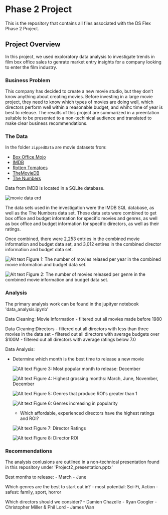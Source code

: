 # Phase 2 Project
This is the repository that contains all files associated with the DS Flex Phase 2 Project.

## Project Overview

In this project, we used exploratory data analysis to investigate trends in film box office sales to genrate market entry insights for a company looking to enter the film industry.

### Business Problem

This company has decided to create a new movie studio, but they don’t know anything about creating movies. Before investing in a large movie project, they need to know which types of movies are doing well, which directors perform well within a reasonable budget, and whihc time of year is best to release. The results of this project are summarized in a preentation suitable to be presented to a non-techinical audience and translated to make clear business recommendations.

### The Data

In the folder `zippedData` are movie datasets from:

* [Box Office Mojo](https://www.boxofficemojo.com/)
* [IMDB](https://www.imdb.com/)
* [Rotten Tomatoes](https://www.rottentomatoes.com/)
* [TheMovieDB](https://www.themoviedb.org/)
* [The Numbers](https://www.the-numbers.com/)

Data from IMDB is located in a SQLite database.

![movie data erd](https://raw.githubusercontent.com/learn-co-curriculum/dsc-phase-2-project-v3/main/movie_data_erd.jpeg)


The data sets used in the investigation were the IMDB SQL database, as well as the The Numbers data set. These data sets were combined to get box office and budget information for specific movies and genres, as well as box office and budget information for specific directors, as well as their ratings. 

Once combined, there were 2,253 entries in the combined movie information and budget data set, and 3,012 entires in the combined director information and budget data set. 

![Alt text](images/movies_per_year.png)
Figure 1: The number of movies relased per year in the combined movie information and budget data set.

![Alt text](images/movies_per_genre.png)
Figure 2: The number of movies released per genre in the combined movie information and budget data set. 

### Analysis

The primary analysis work can be found in the jupityer notebook 'data_analysis.ipynb'

Data Cleaning: Movie Information
    - filtered out all movies made before 1980

Data Cleaning:Directors
    - filtered out all directors with less than three movies in the data set 
    - filtered out all directors with average budgets over $100M
    - filtered out all directors with average ratings below 7.0



Data Analysis: 

   - Determine which month is the best time to release a new movie
    
        ![Alt text](images/movies_per_month.png)
        Figure 3: Most popular month to release: December

        ![Alt text](images/box_office_per_month.png)
        Figure 4: Highest grossing months: March, June, November, December

        ![Alt text](images/genre_roi.png)
        Figure 5: Genres that produce ROI's greater than 1

        ![Alt text](images/genre_popularity.png)
        Figure 6: Genres increasing in popularity

        - Which affordable, experienced directors have the highest ratings and ROI?

        ![Alt text](images/director_ratings.png)
        Figure 7: Director Ratings

        ![Alt text](images/director_roi.png)
        Figure 8: Director ROI
    


### Recommendations

The analysis conlusions are outlined in a non-technical presentation found in this repository under 'Project2_presentation.pptx'

Best months to release: 
    - March 
    - June

Which genres are the best to start out in?
    - most potential: Sci-Fi, Action
    - safest: family, sport, horror

Which directors should we consider?
    - Damien Chazelle
    - Ryan Coogler
    - Christopher Miller & Phil Lord
    - James Wan
